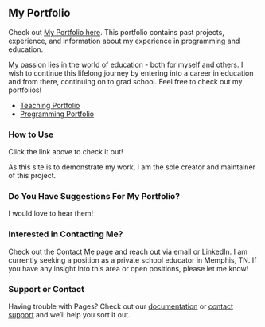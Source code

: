 ## My Portfolio

Check out [My Portfolio here](https://taflor.github.io/Education-Portfolio/). This portfolio contains past projects, experience, and information about my experience in programming and education.

My passion lies in the world of education - both for myself and others. I wish to continue this lifelong journey by entering into a career in education and from there, continuing on to grad school. Feel free to check out my portfolios!

- [Teaching Portfolio](https://taflor.github.io/Education-Portfolio/eduPortfolio.html)
- [Programming Portfolio](https://taflor.github.io/Education-Portfolio/techPortfolio.html)

### How to Use

Click the link above to check it out!

As this site is to demonstrate my work, I am the sole creator and maintainer of this project.

### Do You Have Suggestions For My Portfolio?

I would love to hear them!

### Interested in Contacting Me?

Check out the [Contact Me page](https://taflor.github.io/Education-Portfolio/contact.html) and reach out via email or LinkedIn. I am currently seeking a position as a private school educator in Memphis, TN. If you have any insight into this area or open positions, please let me know!

### Support or Contact

Having trouble with Pages? Check out our [documentation](https://help.github.com/categories/github-pages-basics/) or [contact support](https://github.com/contact) and we’ll help you sort it out.
